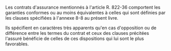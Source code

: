 Les contrats d'assurance mentionnés à l'article R. 822-36 comportent les garanties conformes ou au moins équivalentes à celles qui sont définies par les clauses spécifiées à l'annexe 8-8 au présent livre.

Ils spécifient en caractères très apparents qu'en cas d'opposition ou de différence entre les termes du contrat et ceux des clauses précitées l'assuré bénéficie de celles de ces dispositions qui lui sont le plus favorables.
